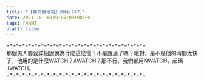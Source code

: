 ```yaml
---
title: "【非真實地場】資料(147)"
date: 2021-10-16T19:05:09+08:00
tags: [小說]
draft: false
---
```


=\*=\*=\*=\*=\*=\*=\*=\*=\*=\*=\*=\*=\*=\*=\*=\*=\*=\*=\*=\*=\*=\*=  
那個男人要我詳細說說為什麼這麼慢？不是說過了嗎？哦對，是不是他的時間太快了，他用的是什麼WATCH？AWATCH？那不行，我們都用NWATCH，起碼JWATCH。    
=\*=\*=\*=\*=\*=\*=\*=\*=\*=\*=\*=\*=\*=\*=\*=\*=\*=\*=\*=\*=\*=\*=  